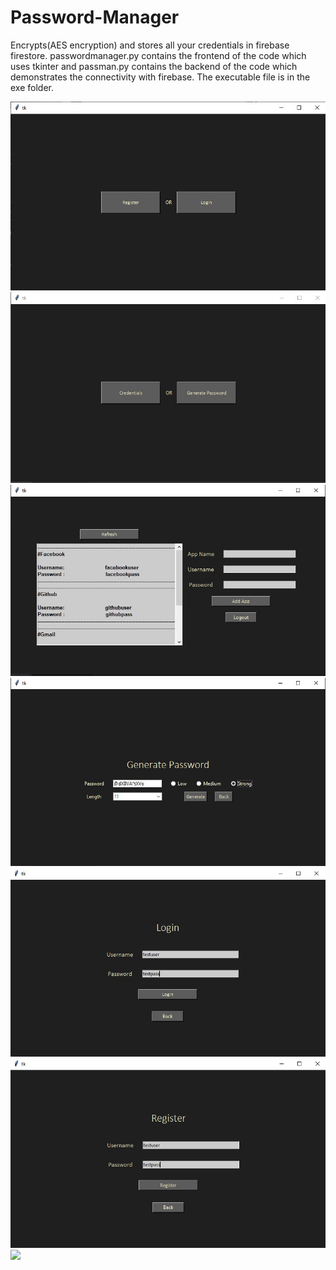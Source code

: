 # Password-Manager
Encrypts(AES encryption) and stores all your credentials in firebase firestore. passwordmanager.py contains the frontend of the code which uses tkinter and passman.py contains the backend of the code which demonstrates the connectivity with firebase. The executable file is in the exe folder.

![](images/first.jpg)
![](images/second.jpg)
![](images/main.jpg)
![](images/generate.jpg)
![](images/login.jpg)
![](images/register.jpg)
<img src="images/VideoRec.gif">

